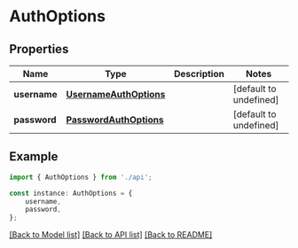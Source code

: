 # AuthOptions


## Properties

Name | Type | Description | Notes
------------ | ------------- | ------------- | -------------
**username** | [**UsernameAuthOptions**](UsernameAuthOptions.md) |  | [default to undefined]
**password** | [**PasswordAuthOptions**](PasswordAuthOptions.md) |  | [default to undefined]

## Example

```typescript
import { AuthOptions } from './api';

const instance: AuthOptions = {
    username,
    password,
};
```

[[Back to Model list]](../README.md#documentation-for-models) [[Back to API list]](../README.md#documentation-for-api-endpoints) [[Back to README]](../README.md)
